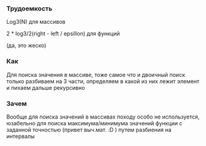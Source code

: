 ### Трудоемкость

Log3(N) для массивов 

2 * log3/2(right - left / epsillon) для функций

(да, это жеско)

### Как

Для поиска значения в массиве, тоже самое что и двоичный поиск
только разбиваем на 3 части, определяем в какой из них лежит элемент
и пихаем дальше рекурсивно

### Зачем

Вообще для поиска значений в массивах походу особо не используется, 
юзабельно для поиска максимума/минимума значений функции с заданной точностью (привет выч.мат. :D )
путем разбиения на интервалы



